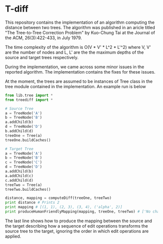 # T-diff

This repository contains the implementation of an algorithm computing the distance between two trees. The algorithm was published in an aricle titled "The Tree-to-Tree Correction Problem" by Kuo-Chung Tai at the Journal of the ACM, 26(3):422-433, in July 1979.

The time complexity of the algorithm is O(V * V' * L^2 * L'^2) where V, V' are the number of nodes and L, L' are the the maximum depths of the source and target trees respectively.

During the implementation, we came across some minor issues in the reported algorithm. The implementation contains the fixes for these issues.

At the moment, the trees are assumed to be instances of Tree class in the tree module contained in the implementation. An example run is below
```python
from lib.tree import *
from treediff import *

# Source Tree
a = TreeNode('A')
b = TreeNode('B')
a.addChild(b)
d = TreeNode('D')
b.addChild(d)
treeOne = Tree(a)
treeOne.buildCaches()

# Target Tree
a = TreeNode('A')
b = TreeNode('B')
c = TreeNode('C')
d = TreeNode('D')
a.addChild(b)
a.addChild(c)
c.addChild(d)
treeTwo = Tree(a)
treeTwo.buildCaches()

distance, mapping = computeDiff(treeOne, treeTwo) 
print distance # Prints 2
print mapping # [(1, 1), (2, 3), (3, 4), ('alpha', 2)]
print produceHumanFriendlyMapping(mapping, treeOne, treeTwo) # ['No change for A (@1 and @1)', 'Change from B (@2) to C (@3)', 'No change for D (@3 and @4)', 'Insert B (@2)']
```

The last line shows how to produce the mapping between the source and the target describing how a sequence of edit operations transforms the source tree to the target, ignoring the order in which edit operations are applied.
